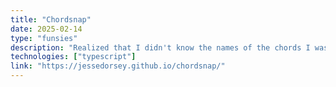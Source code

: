 ```yaml
---
title: "Chordsnap"
date: 2025-02-14
type: "funsies"
description: "Realized that I didn't know the names of the chords I was playing - I immediately started vibecoding a fix for that"
technologies: ["typescript"]
link: "https://jessedorsey.github.io/chordsnap/"
---
```

